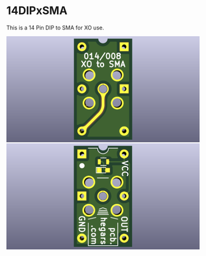 # 14DIPxSMA
 This is a 14 Pin DIP to SMA for XO use.

![main](images/main.png)
![top](images/top.png)
